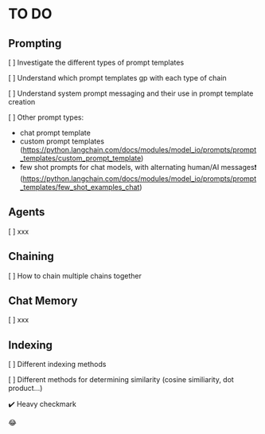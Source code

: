 # TO DO

## Prompting

[ ] Investigate the different types of prompt templates

[ ] Understand which prompt templates gp with each type of chain

[ ] Understand system prompt messaging and their use in prompt template creation

[ ] Other prompt types:
- chat prompt template
- custom prompt templates (https://python.langchain.com/docs/modules/model_io/prompts/prompt_templates/custom_prompt_template) 
- few shot prompts for chat models, with alternating human/AI messages❗ (https://python.langchain.com/docs/modules/model_io/prompts/prompt_templates/few_shot_examples_chat)

## Agents

[ ] xxx

## Chaining

[ ] How to chain multiple chains together

## Chat Memory

[ ] xxx

## Indexing

[ ] Different indexing methods

[ ] Different methods for determining similarity (cosine similiarity, dot product...)

:heavy_check_mark: Heavy checkmark

:joy: